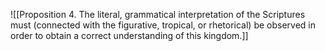 ![[Proposition 4. The literal, grammatical interpretation of the Scriptures must (connected with the figurative, tropical, or rhetorical) be observed in order to obtain a correct understanding of this kingdom.]]
